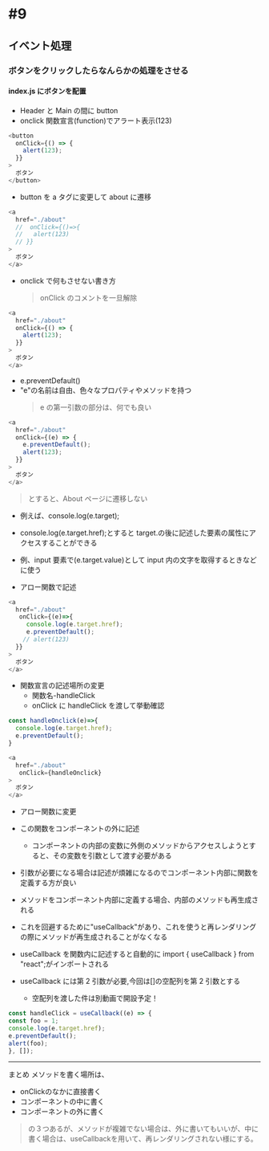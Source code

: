 # #9

## イベント処理

### ボタンをクリックしたらなんらかの処理をさせる

#### index.js にボタンを配置

- Header と Main の間に button
- onclick 関数宣言(function)でアラート表示(123)

```js
<button
  onClick={() => {
    alert(123);
  }}
>
  ボタン
</button>
```

- button を a タグに変更して about に遷移

```js
<a
  href="./about"
  //  onClick={()=>{
  //   alert(123)
  // }}
>
  ボタン
</a>
```

- onclick で何もさせない書き方
  > onClick のコメントを一旦解除

```js
<a
  href="./about"
  onClick={() => {
    alert(123);
  }}
>
  ボタン
</a>
```

- e.preventDefault()
- "e"の名前は自由、色々なプロパティやメソッドを持つ
  > e の第一引数の部分は、何でも良い

```js
<a
  href="./about"
  onClick={(e) => {
    e.preventDefault();
    alert(123);
  }}
>
  ボタン
</a>
```

> とすると、About ページに遷移しない

- 例えば、console.log(e.target);
- console.log(e.target.href);とすると target.の後に記述した要素の属性にアクセスすることができる
- 例、input 要素で(e.target.value)として input 内の文字を取得するときなどに使う

- アロー関数で記述

```js
<a
  href="./about"
   onClick={(e)=>{
     console.log(e.target.href);
     e.preventDefault();
    // alert(123)
  }}
>
  ボタン
</a>
```

- 関数宣言の記述場所の変更
  - 関数名-handleClick
  - onClick に handleClick を渡して挙動確認

```js
const handleOnclick(e)=>{
  console.log(e.target.href);
  e.preventDefault();
}
```
```js
<a
  href="./about"
   onClick={handleOnclick}
>
  ボタン
</a>
```
- アロー関数に変更
- この関数をコンポーネントの外に記述

  - コンポーネントの内部の変数に外側のメソッドからアクセスしようとすると、その変数を引数として渡す必要がある

- 引数が必要になる場合は記述が煩雑になるのでコンポーネント内部に関数を定義する方が良い
- メソッドをコンポーネント内部に定義する場合、内部のメソッドも再生成される
- これを回避するために"useCallback"があり、これを使うと再レンダリングの際にメソッドが再生成されることがなくなる
- useCallback を関数内に記述すると自動的に import { useCallback } from "react";がインポートされる
- useCallback には第 2 引数が必要,今回は[]の空配列を第 2 引数とする
  - 空配列を渡した件は別動画で開設予定！

```js
const handleClick = useCallback((e) => {
const foo = 1;
console.log(e.target.href);
e.preventDefault();
alert(foo);
}, []);

```
---
まとめ
メソッドを書く場所は、
- onClickのなかに直接書く
- コンポーネントの中に書く
- コンポーネントの外に書く
> の３つあるが、メソッドが複雑でない場合は、外に書いてもいいが、中に書く場合は、useCallbackを用いて、再レンダリングされない様にする。
